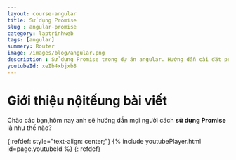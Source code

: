 ```yaml
---
layout: course-angular
title: Sử dụng Promise
slug : angular-promise
category: laptrinhweb
tags: [angular]
summery: Router   
image: /images/blog/angular.png
description : Sử dụng Promise trong dự án angular. Hướng dẫn cài đặt promise vào dự án Angular. Hướng dẫn các tạo một ứng dụng promise và nhúng promise vào dự án.
youtubeId: xeIb4xbjxb8
---
```


# **Giới thiệu nộitếung bài viết**

Chào các bạn,hôm nay anh sẽ hướng dẫn mọi người cách <b>sử dụng Promise </b> là như thế nào?

{:refdef: style="text-align: center;"}
{% include youtubePlayer.html id=page.youtubeId %}
{: refdef}